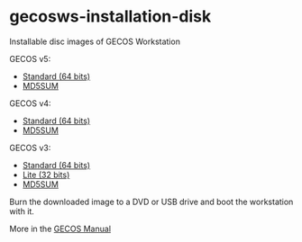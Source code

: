 # gecosws-installation-disk

Installable disc images of GECOS Workstation 

GECOS v5:
* [Standard (64 bits)](http://v5.gecos.guadalinex.org/discs/GECOS-v5.0-64B.iso) 
* [MD5SUM](http://v5.gecos.guadalinex.org/discs/MD5SUM)

GECOS v4:
* [Standard (64 bits)](http://v4.gecos.guadalinex.org/disks/GECOS-v4.0-64B.iso) 
* [MD5SUM](http://v4.gecos.guadalinex.org/disks/MD5SUM)

GECOS v3: 
* [Standard (64 bits)](http://v3.gecos.guadalinex.org/disks/GECOS-v3.1-64B-RC8-20180206.iso) 
* [Lite (32 bits)](http://v3.gecos.guadalinex.org/disks/GECOS-v3.1-64B-RC8-20180206.iso) 
* [MD5SUM](http://v4.gecos.guadalinex.org/disks/MD5SUM)


Burn the downloaded image to a DVD or USB drive and boot the workstation with it. 

More in the [GECOS Manual](https://github.com/gecos-team/gecos-doc/wiki/manualtecnicoGECOSv2)
